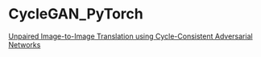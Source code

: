 # CycleGAN_PyTorch

<a href="https://arxiv.org/abs/1703.10593" rel="nofollow noopener" target="_blank">Unpaired Image-to-Image Translation using Cycle-Consistent Adversarial Networks</a>
